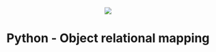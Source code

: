 <h4 align="center">
    <div class="HeaderSticker">
        <img src="https://media.giphy.com/media/v1.Y2lkPTc5MGI3NjExMTIwYjk2ZjMwNjk2M2Y2YzYwNjRhYTI2OWNlNjIyMzU1N2VkNGNhOCZlcD12MV9pbnRlcm5hbF9naWZzX2dpZklkJmN0PWc/dP0WAyNyTKSNqNm6zn/giphy.gif"/>
    </div>
    <h1 align="center"> Python - Object relational mapping </h1>
</h4>
